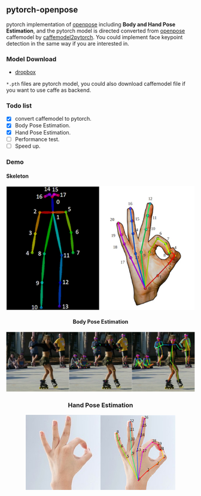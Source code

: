 ## pytorch-openpose

pytorch implementation of [openpose](https://github.com/CMU-Perceptual-Computing-Lab/openpose) including **Body and Hand Pose Estimation**, and the pytorch model is directed converted from [openpose](https://github.com/CMU-Perceptual-Computing-Lab/openpose) caffemodel by [caffemodel2pytorch](https://github.com/vadimkantorov/caffemodel2pytorch). You could implement face keypoint detection in the same way if you are interested in.

### Model Download
* [dropbox](https://www.dropbox.com/sh/7xbup2qsn7vvjxo/AABWFksdlgOMXR_r5v3RwKRYa?dl=0)

`*.pth` files are pytorch model, you could also download caffemodel file if you want to use caffe as backend.

### Todo list
- [x] convert caffemodel to pytorch.
- [x] Body Pose Estimation.
- [x] Hand Pose Estimation.
- [ ] Performance test.
- [ ] Speed up.

### Demo
#### Skeleton

<div align='center'>
<img src='images/skeleton.jpg'>
<div/>

#### Body Pose Estimation

<div align='center'>
<img src='images/body_preview.jpg'>
<div/>

### Hand Pose Estimation

<div align='center'>
<img src='images/hand_preview.png'>
<div/>
